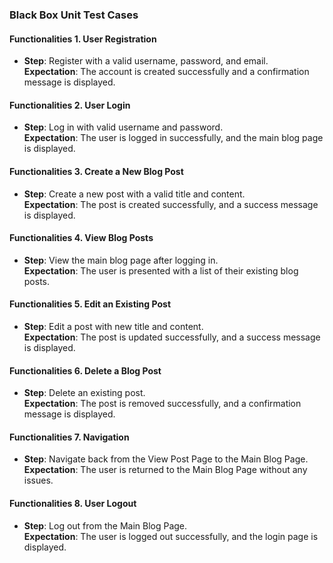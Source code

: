 ### Black Box Unit Test Cases  

#### Functionalities 1. User Registration  
- **Step**: Register with a valid username, password, and email.  
  **Expectation**: The account is created successfully and a confirmation message is displayed.  


#### Functionalities 2. User Login  
- **Step**: Log in with valid username and password.  
  **Expectation**: The user is logged in successfully, and the main blog page is displayed.  


#### Functionalities 3. Create a New Blog Post  
- **Step**: Create a new post with a valid title and content.  
  **Expectation**: The post is created successfully, and a success message is displayed.  
 

#### Functionalities 4. View Blog Posts  
- **Step**: View the main blog page after logging in.  
  **Expectation**: The user is presented with a list of their existing blog posts.  


#### Functionalities 5. Edit an Existing Post  
- **Step**: Edit a post with new title and content.  
  **Expectation**: The post is updated successfully, and a success message is displayed.  


#### Functionalities 6. Delete a Blog Post  
- **Step**: Delete an existing post.  
  **Expectation**: The post is removed successfully, and a confirmation message is displayed.  


#### Functionalities 7. Navigation  
- **Step**: Navigate back from the View Post Page to the Main Blog Page.  
  **Expectation**: The user is returned to the Main Blog Page without any issues.  


#### Functionalities 8. User Logout  
- **Step**: Log out from the Main Blog Page.  
  **Expectation**: The user is logged out successfully, and the login page is displayed.  
